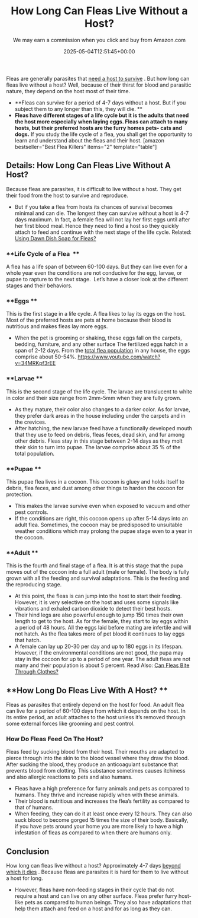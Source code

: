 ﻿---
author: We may earn a commission when you click and buy from Amazon.com
layout: post
title: How Long Can Fleas Live Without a Host?
date: '2025-05-04T12:51:45+00:00'
categories:
- Fleas
- Guide
tags: []
slug: /how-long-can-fleas-live-without-a-host/
lastmod: 2025-05-07T12:21:27+03:00
---

Fleas are generally parasites that
[need a host to survive](https://www.ncbi.nlm.nih.gov/pmc/articles/PMC5734377/)
. But how long can fleas live without a host? Well, because of their thirst for blood and parasitic nature, they depend on the host most of their time.
- **Fleas can survive for a period of 4-7 days without a host. But if you subject them to any longer than this, they will die. **
- **Fleas have different stages of a life cycle but it is the adults that need the host more especially when laying eggs. Fleas can attach to many hosts, but their preferred hosts are the furry homes pets- cats and dogs.**
If you study the life cycle of a flea, you shall get the opportunity to learn and understand about the fleas and their host.
[amazon bestseller="Best Flea Killers" items="2" template="table"]
## Details: How Long Can Fleas Live Without A Host?
Because fleas are parasites, it is difficult to live without a host. They get their food from the host to survive and reproduce.
- But if you take a flea from hosts its chances of survival becomes minimal and can die. The longest they can survive without a host is 4-7 days maximum.
In fact, a female flea will not lay her first eggs until after her first blood meal. Hence they need to find a host so they quickly attach to feed and continue with the next stage of the life cycle.
Related:
[Using Dawn Dish Soap for Fleas?](https://pestpolicy.com/dawn-dish-soap-for-fleas/)
### **Life Cycle of a Flea  **
A flea has a life span of between 60-100 days. But they can live even for a whole year even the conditions are not conducive for the egg, larvae, or pupae to rapture to the next stage.  Let’s have a closer look at the different stages and their behaviors.
### **Eggs **
This is the first stage in a life cycle. A flea likes to lay its eggs on the host. Most of the preferred hosts are pets at home because their blood is nutritious and makes fleas lay more eggs.
- When the pet is grooming or shaking, these eggs fall on the carpets, bedding, furniture, and any other surface
The fertilized eggs hatch in a span of 2-12 days. From the
[total flea population](https://pestpolicy.com/should-you-spray-your-yard-for-fleas/)
in any house, the eggs comprise about 50-54%.
https://www.youtube.com/watch?v=34MRKpf3rEE
### **Larvae **
This is the second stage of the life cycle. The larvae are translucent to white in color and their size range from 2mm-5mm when they are fully grown.
- As they mature, their color also changes to a darker color. As for larvae, they prefer dark areas in the house including under the carpets and in the crevices.
- After hatching, the new larvae feed have a functionally developed mouth that they use to feed on debris, fleas feces, dead skin, and fur among other debris.
Fleas stay in this stage between 2-14 days as they molt their skin to turn into pupae. The larvae comprise about 35 % of the total population.
### **Pupae **
This pupae flea lives in a cocoon. This cocoon is gluey and holds itself to debris, flea feces, and dust among other things to harden the cocoon for protection.
- This makes the larvae survive even when exposed to vacuum and other pest controls.
- If the conditions are right, this cocoon opens up after 5-14 days into an adult flea.
Sometimes, the cocoon may be predisposed to unsuitable weather conditions which may prolong the pupae stage even to a year in the cocoon.
### **Adult **
This is the fourth and final stage of a flea. It is at this stage that the pupa moves out of the cocoon into a full adult (male or female). The body is fully grown with all the feeding and survival adaptations. This is the feeding and the reproducing stage.
- At this point, the fleas is can jump into the host to start their feeding. However, it is very selective on the host and uses some signals like vibrations and exhaled carbon dioxide to detect their best hosts.
- Their hind legs are also powerful enough to jump 150 times their own length to get to the host. As for the female, they start to lay eggs within a period of 48 hours.
All the eggs laid before mating are infertile and will not hatch. As the flea takes more of pet blood it continues to lay eggs that hatch.
- A female can lay up 20-30 per day and up to 180 eggs in its lifespan.
However, if the environmental conditions are not good, the pupa may stay in the cocoon for up to a period of one year. The adult fleas are not many and their population is about 5 percent.
Read Also:
[Can Fleas Bite Through Clothes?](https://pestpolicy.com/can-fleas-bite-through-clothes/)
## **How Long Do Fleas Live With A Host? **
Fleas as parasites that entirely depend on the host for food. An adult flea can live for a period of 60-100 days from which it depends on the host.
In its entire period, an adult attaches to the host unless it’s removed through some external forces like grooming and pest control.
### **How Do Fleas Feed On The Host?**
Fleas feed by sucking blood from their host. Their mouths are adapted to pierce through into the skin to the blood vessel where they draw the blood.
After sucking the blood, they produce an anticoagulant substance that prevents blood from clotting. This substance sometimes causes itchiness and also allergic reactions to pets and also humans.
- Fleas have a high preference for furry animals and pets as compared to humans. They thrive and increase rapidly when with these animals.
- Their blood is nutritious and increases the flea’s fertility as compared to that of humans.
- When feeding, they can do it at least once every 12 hours. They can also suck blood to become gorged 15 times the size of their body.
Basically, if you have pets around your home you are more likely to have a high infestation of fleas as compared to when there are humans only.
## Conclusion
How long can fleas live without a host? Approximately 4-7 days
[beyond which it dies](https://pestpolicy.com/how-do-i-get-rid-of-fleas-in-my-house-without-bombing/)
. Because fleas are parasites it is hard for them to live without a host for long.
- However, fleas have non-feeding stages in their cycle that do not require a host and can live on any other surface.
Fleas prefer furry host-like pets as compared to human beings. They also have adaptations that help them attach and feed on a host and for as long as they can.